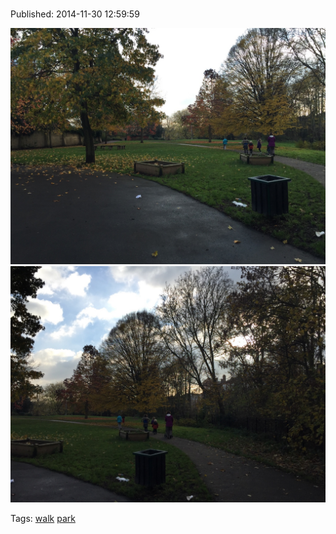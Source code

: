 
# 

Published: 2014-11-30 12:59:59

![](103975924397-0.jpg)
![](103975924397-1.jpg)

Tags: [walk](tag-walk.md) [park](tag-park.md)
